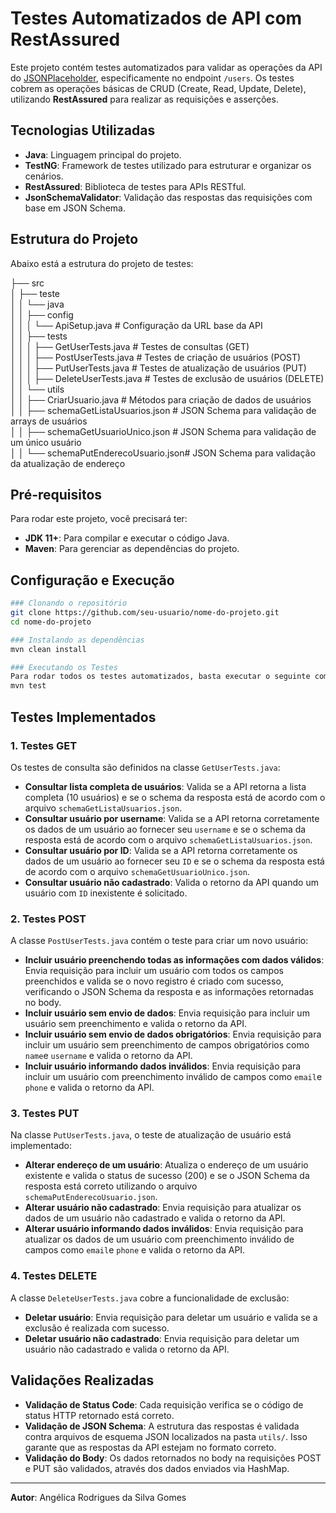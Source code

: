 # Testes Automatizados de API com RestAssured

Este projeto contém testes automatizados para validar as operações da API do [JSONPlaceholder](https://jsonplaceholder.typicode.com/), especificamente no endpoint `/users`. Os testes cobrem as operações básicas de CRUD (Create, Read, Update, Delete), utilizando **RestAssured** para realizar as requisições e asserções.

## Tecnologias Utilizadas

- **Java**: Linguagem principal do projeto.
- **TestNG**: Framework de testes utilizado para estruturar e organizar os cenários.
- **RestAssured**: Biblioteca de testes para APIs RESTful.
- **JsonSchemaValidator**: Validação das respostas das requisições com base em JSON Schema.

## Estrutura do Projeto

Abaixo está a estrutura do projeto de testes:

├── src </br>│ ├── teste </br>│ │ └── java </br>│ │ ├── config </br>│ │ │ └── ApiSetup.java # Configuração da URL base da API </br>│ │ ├── tests </br>│ │ │ ├── GetUserTests.java # Testes de consultas (GET) </br>│ │ │ ├── PostUserTests.java # Testes de criação de usuários (POST) </br>│ │ │ ├── PutUserTests.java # Testes de atualização de usuários (PUT) </br>│ │ │ ├── DeleteUserTests.java # Testes de exclusão de usuários (DELETE) </br>│ │ └── utils </br>│ │ ├── CriarUsuario.java # Métodos para criação de dados de usuários </br>│ │ ├── schemaGetListaUsuarios.json # JSON Schema para validação de arrays de usuários </br>│ │ ├── schemaGetUsuarioUnico.json # JSON Schema para validação de um único usuário </br>│ │ └── schemaPutEnderecoUsuario.json# JSON Schema para validação da atualização de endereço

## Pré-requisitos

Para rodar este projeto, você precisará ter:

- **JDK 11+**: Para compilar e executar o código Java.
- **Maven**: Para gerenciar as dependências do projeto.

## Configuração e Execução

```bash
### Clonando o repositório
git clone https://github.com/seu-usuario/nome-do-projeto.git
cd nome-do-projeto

### Instalando as dependências
mvn clean install

### Executando os Testes
Para rodar todos os testes automatizados, basta executar o seguinte comando:
mvn test
```
## Testes Implementados

### 1. Testes GET

Os testes de consulta são definidos na classe `GetUserTests.java`:

-   **Consultar lista completa de usuários**: Valida se a API retorna a lista completa (10 usuários) e se o schema da resposta está de acordo com o arquivo `schemaGetListaUsuarios.json`.
-   **Consultar usuário por username**: Valida se a API retorna corretamente os dados de um usuário ao fornecer seu `username` e se o schema da resposta está de acordo com o arquivo `schemaGetListaUsuarios.json`.
-   **Consultar usuário por ID**: Valida se a API retorna corretamente os dados de um usuário ao fornecer seu `ID` e se o schema da resposta está de acordo com o arquivo `schemaGetUsuarioUnico.json`.
-   **Consultar usuário não cadastrado**: Valida o retorno da API quando um usuário com `ID` inexistente é solicitado.

### 2. Testes POST

A classe `PostUserTests.java` contém o teste para criar um novo usuário:

-   **Incluir usuário preenchendo todas as informações com dados válidos**: Envia requisição para incluir um usuário com todos os campos preenchidos e valida se o novo registro é criado com sucesso, verificando o JSON Schema da resposta e as informações retornadas no body.
-   **Incluir usuário sem envio de dados**: Envia requisição para incluir um usuário sem preenchimento e valida o retorno da API.
-   **Incluir usuário sem envio de dados obrigatórios**: Envia requisição para incluir um usuário sem preenchimento de campos obrigatórios como `name`e `username` e valida o retorno da API.
-   **Incluir usuário informando dados inválidos**: Envia requisição para incluir um usuário com preenchimento inválido de campos  como `email`e `phone` e valida o retorno da API.

### 3. Testes PUT

Na classe `PutUserTests.java`, o teste de atualização de usuário está implementado:

-   **Alterar endereço de um usuário**: Atualiza o endereço de um usuário existente e valida o status de sucesso (200) e se o JSON Schema da resposta está correto utilizando o arquivo `schemaPutEnderecoUsuario.json`.
-   **Alterar usuário não cadastrado**: Envia requisição para atualizar os dados de um usuário não cadastrado e valida o retorno da API.
-   **Alterar usuário informando dados inválidos**: Envia requisição para atualizar os dados de um usuário com preenchimento inválido de campos  como `email`e `phone` e valida o retorno da API.

### 4. Testes DELETE

A classe `DeleteUserTests.java` cobre a funcionalidade de exclusão:

-   **Deletar usuário**: Envia requisição para deletar um usuário e valida se a exclusão é realizada com sucesso.
-   **Deletar usuário não cadastrado**: Envia requisição para deletar um usuário não cadastrado e valida o retorno da API.

## Validações Realizadas

-   **Validação de Status Code**: Cada requisição verifica se o código de status HTTP retornado está correto.
-   **Validação de JSON Schema**: A estrutura das respostas é validada contra arquivos de esquema JSON localizados na pasta `utils/`. Isso garante que as respostas da API estejam no formato correto.
-   **Validação do Body**: Os dados retornados no body na requisições POST e PUT são validados, através dos dados enviados via HashMap.
----------

**Autor**: Angélica Rodrigues da Silva Gomes
